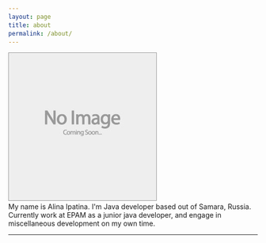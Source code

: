 ```yaml
---
layout: page
title: about
permalink: /about/
---
```


<img class="col one right" src="/img/prof_pic.jpg">

<br/>
My name is Alina Ipatina. I'm Java developer based out of Samara, Russia. Currently work at EPAM as a junior java developer, and engage in miscellaneous development on my own time.


<br/>
<hr/>
<br/>
<span class="contacticon center">
	<a href="https://github.com/ipatina" target="_blank"><i class="fa fa-github-square"></i></a>
	<!-- <a href="https://www.linkedin.com" target="_blank"><i class="fa fa-linkedin-square"></i></a> -->
	<a href="https://twitter.com/ipatinaa" target="_blank"><i class="fa fa-twitter-square"></i></a>
</span>

<!-- <div class="col three caption">
	You can even add a little note about which of these is the best way to reach you.
</div> -->

